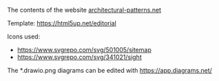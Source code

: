 The contents of the website [architectural-patterns.net](https://architectural-patterns.net)

Template: https://html5up.net/editorial

Icons used:

* https://www.svgrepo.com/svg/501005/sitemap
* https://www.svgrepo.com/svg/341021/sight

The *.drawio.png diagrams can be edited with https://app.diagrams.net/
